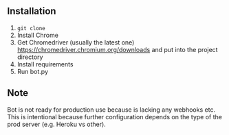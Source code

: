 ## Installation
1. `git clone`
2. Install Chrome 
3. Get Chromedriver (usually the latest one) https://chromedriver.chromium.org/downloads and put into the project directory
4. Install requirements
5. Run bot.py
## Note
Bot is not ready for production use because is lacking any webhooks etc. This is intentional
because further configuration depends on the type of the prod server (e.g. Heroku vs other).